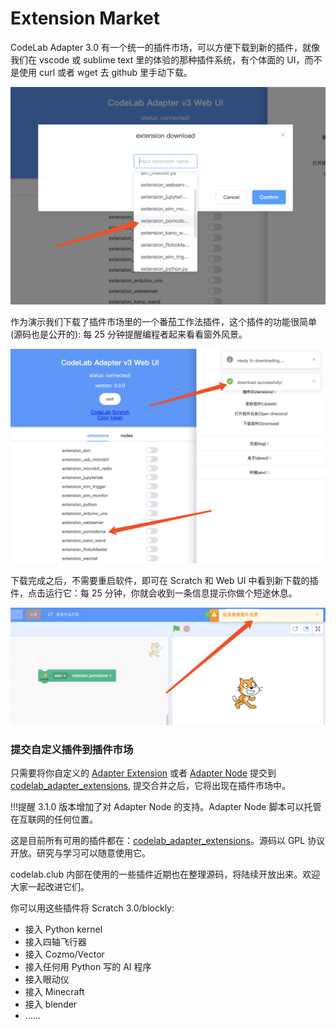 # Extension Market

CodeLab Adapter 3.0 有一个统一的插件市场，可以方便下载到新的插件，就像我们在 vscode 或 sublime text 里的体验的那种插件系统，有个体面的 UI，而不是使用 curl 或者 wget 去 github 里手动下载。

![](/img/4c48b29253b1923ce61ba104e5ef21fa.png)

作为演示我们下载了插件市场里的一个番茄工作法插件，这个插件的功能很简单(源码也是公开的): 每 25 分钟提醒编程者起来看看窗外风景。

![](/img/06be05f915263f36d4663074d6147cb5.png)

下载完成之后，不需要重启软件，即可在 Scratch 和 Web UI 中看到新下载的插件，点击运行它：每 25 分钟，你就会收到一条信息提示你做个短途休息。

![](/img/b6d455988e421b05e1aa9eb593957c6a.png)

### 提交自定义插件到插件市场

只需要将你自定义的 [Adapter Extension](/dev_guide/helloworld/) 或者 [Adapter Node](/dev_guide/Adapter-Node/) 提交到[codelab_adapter_extensions](https://github.com/CodeLabClub/codelab_adapter_extensions), 提交合并之后，它将出现在插件市场中。

!!!提醒
    3.1.0 版本增加了对 Adapter Node 的支持。Adapter Node 脚本可以托管在互联网的任何位置。

这是目前所有可用的插件都在：[codelab_adapter_extensions](https://github.com/CodeLabClub/codelab_adapter_extensions)。源码以 GPL 协议开放。研究与学习可以随意使用它。

codelab.club 内部在使用的一些插件近期也在整理源码，将陆续开放出来。欢迎大家一起改进它们。

你可以用这些插件将 Scratch 3.0/blockly:

-   接入 Python kernel
-   接入四轴飞行器
-   接入 Cozmo/Vector
-   接入任何用 Python 写的 AI 程序
-   接入眼动仪
-   接入 Minecraft
-   接入 blender
-   ……

<!--
以下是插件列表

*  [extension_android.py](https://github.com/CodeLabClub/codelab_adapter_extensions/blob/master/extension_android.py)
*  [extension_blender.py](https://github.com/CodeLabClub/codelab_adapter_extensions/blob/master/extension_blender.py)
*  [extension_chatterbot.py](https://github.com/CodeLabClub/codelab_adapter_extensions/blob/master/extension_chatterbot.py)
*  [extension_cozmo.py](https://github.com/CodeLabClub/codelab_adapter_extensions/blob/master/extension_cozmo.py)
*  [extension_demo.py](https://github.com/CodeLabClub/codelab_adapter_extensions/blob/master/extension_demo.py)
*  [extension_eim.py](https://github.com/CodeLabClub/codelab_adapter_extensions/blob/master/extension_eim.py)
*  [extension_eim_http.py](https://github.com/CodeLabClub/codelab_adapter_extensions/blob/master/extension_eim_http.py)
*  [extension_eim_monitor.py](https://github.com/CodeLabClub/codelab_adapter_extensions/blob/master/extension_eim_monitor.py)
*  [extension_eim_script.py](https://github.com/CodeLabClub/codelab_adapter_extensions/blob/master/extension_eim_script.py)
*  [extension_facial_landmarks.py](https://github.com/CodeLabClub/codelab_adapter_extensions/blob/master/extension_facial_landmarks.py)
*  [extension_fly.py](https://github.com/CodeLabClub/codelab_adapter_extensions/blob/master/extension_fly.py)
*  [extension_helloworld.py](https://github.com/CodeLabClub/codelab_adapter_extensions/blob/master/extension_helloworld.py)
*  [extension_home_assistant.py](https://github.com/CodeLabClub/codelab_adapter_extensions/blob/master/extension_home_assistant.py)
*  [extension_hungry_robot.py](https://github.com/CodeLabClub/codelab_adapter_extensions/blob/master/extension_hungry_robot.py)
*  [extension_microbit.py](https://github.com/CodeLabClub/codelab_adapter_extensions/blob/master/extension_microbit.py)
*  [extension_minecraft.py](https://github.com/CodeLabClub/codelab_adapter_extensions/blob/master/extension_minecraft.py)
*  [extension_mpython.py](https://github.com/CodeLabClub/codelab_adapter_extensions/blob/master/extension_mpython.py)
*  [extension_mxcar.py](https://github.com/CodeLabClub/codelab_adapter_extensions/blob/master/extension_mxcar.py)
*  [extension_opencv.py](https://github.com/CodeLabClub/codelab_adapter_extensions/blob/master/extension_opencv.py)
*  [extension_presentation.py](https://github.com/CodeLabClub/codelab_adapter_extensions/blob/master/extension_presentation.py)
*  [extension_python_kernel.py](https://github.com/CodeLabClub/codelab_adapter_extensions/blob/master/extension_python_kernel.py)
*  [extension_switch_joycon.py](https://github.com/CodeLabClub/codelab_adapter_extensions/blob/master/extension_switch_joycon.py)
*  [extension_tensorflow.py](https://github.com/CodeLabClub/codelab_adapter_extensions/blob/master/extension_tensorflow.py)
*  [extension_third_party_library.py](https://github.com/CodeLabClub/codelab_adapter_extensions/blob/master/extension_third_party_library.py)
*  [extension_tulingbot.py](https://github.com/CodeLabClub/codelab_adapter_extensions/blob/master/extension_tulingbot.py)
*  [extension_ubtrobot.py](https://github.com/CodeLabClub/codelab_adapter_extensions/blob/master/extension_ubtrobot.py)
*  [extension_vector.py](https://github.com/CodeLabClub/codelab_adapter_extensions/blob/master/extension_vector.py)
*  [extension_wechat.py](https://github.com/CodeLabClub/codelab_adapter_extensions/blob/master/extension_wechat.py)
-->
